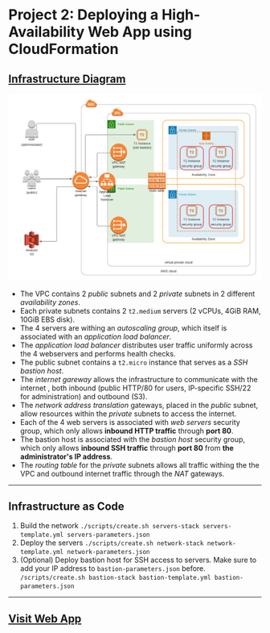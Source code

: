 # Project 2: Deploying a High-Availability Web App using CloudFormation

## [Infrastructure Diagram](https://lucid.app/invitations/accept/537d9b34-1911-4bcf-9a67-1815db6e4ff4)

![infrastructure diagram](assets/infrastructure_diagram.png)

- The VPC contains 2 *public* subnets and 2 *private* subnets in 2 different *availability zones*.
- Each private subnets contains 2 `t2.medium` servers (2 vCPUs, 4GiB RAM, 10GiB EBS disk).
- The 4 servers are withing an *autoscaling group*, which itself is associated with an *application load balancer*.
- The *application load balancer* distributes user traffic uniformly across the 4 webservers and performs health checks.
- The public subnet contains a `t2.micro` instance that serves as a *SSH bastion host*.
- The *internet gareway* allows the infrastructure to communicate with the internet , both inbound (public HTTP/80 for users, IP-specific SSH/22 for administration) and outbound (S3).
- The *network address translation* gateways, placed in the *public* subnet, allow resources within the *private* subnets to access the internet.
- Each of the 4 web servers is associated with *web servers* security group, which only allows **inbound HTTP traffic** through **port 80**.
- The bastion host is associated with the *bastion host* security group, which only allows **inbound SSH traffic** through **port 80** from **the administrator's IP address**.
- The *routing table* for the *private* subnets allows all traffic withing the the VPC and outbound internet traffic through the *NAT* gateways.

---

## Infrastructure as Code
1. Build the network `./scripts/create.sh servers-stack servers-template.yml servers-parameters.json`
2. Deploy the servers `./scripts/create.sh network-stack network-template.yml network-parameters.json`
3. (Optional) Deploy bastion host for SSH access to servers. Make sure to add your IP address to `bastion-parameters.json` before. `/scripts/create.sh bastion-stack bastion-template.yml bastion-parameters.json`

---

## [Visit Web App](http://serve-webap-p1fjfem9n66s-1761884429.eu-west-3.elb.amazonaws.com)